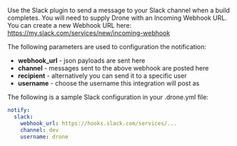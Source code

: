Use the Slack plugin to send a message to your Slack channel when a build completes.
You will need to supply Drone with an Incoming Webhook URL. You can create a new
Webhook URL here: https://my.slack.com/services/new/incoming-webhook

The following parameters are used to configuration the notification:

* **webhook_url** - json payloads are sent here
* **channel** - messages sent to the above webhook are posted here
* **recipient** - alternatively you can send it to a specific user
* **username** - choose the username this integration will post as

The following is a sample Slack configuration in your .drone.yml file:

```yaml
notify:
  slack:
    webhook_url: https://hooks.slack.com/services/...
    channel: dev
    username: drone
```

